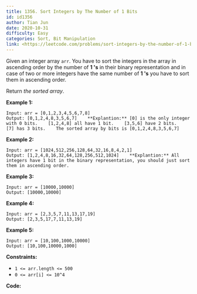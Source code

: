 ```yaml
---
title: 1356. Sort Integers by The Number of 1 Bits
id: id1356
author: Tian Jun
date: 2020-10-31
difficulty: Easy
categories: Sort, Bit Manipulation
link: <https://leetcode.com/problems/sort-integers-by-the-number-of-1-bits/description/>
---
```


Given an integer array `arr`. You have to sort the integers in the array in
ascending order by the number of **1 's** in their binary representation and
in case of two or more integers have the same number of **1 's** you have to
sort them in ascending order.

Return _the sorted array_.



**Example 1:**
            
	Input: arr = [0,1,2,3,4,5,6,7,8]    
	Output: [0,1,2,4,8,3,5,6,7]    **Explantion:** [0] is the only integer with 0 bits.    [1,2,4,8] all have 1 bit.    [3,5,6] have 2 bits.    [7] has 3 bits.    The sorted array by bits is [0,1,2,4,8,3,5,6,7]    

**Example 2:**
            
	Input: arr = [1024,512,256,128,64,32,16,8,4,2,1]    
	Output: [1,2,4,8,16,32,64,128,256,512,1024]    **Explantion:** All integers have 1 bit in the binary representation, you should just sort them in ascending order.    

**Example 3:**
            
	Input: arr = [10000,10000]    
	Output: [10000,10000]    

**Example 4:**
            
	Input: arr = [2,3,5,7,11,13,17,19]    
	Output: [2,3,5,17,7,11,13,19]    

**Example 5:**
            
	Input: arr = [10,100,1000,10000]    
	Output: [10,100,10000,1000]    



**Constraints:**

  * `1 <= arr.length <= 500`
  * `0 <= arr[i] <= 10^4`


**Code:**

